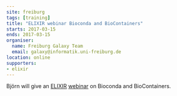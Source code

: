 ```yaml
---
site: freiburg
tags: [training]
title: "ELIXIR webinar Bioconda and BioContainers"
starts: 2017-03-15
ends: 2017-03-15
organiser:
  name: Freiburg Galaxy Team
  email: galaxy@informatik.uni-freiburg.de
location: online
supporters:
- elixir
---
```


Björn will give an [ELIXIR](https://www.elixir-europe.org/) [webinar](https://www.elixir-europe.org/events/elixir-webinar-bioconda-and-biocontainers) on Bioconda and BioContainers.
